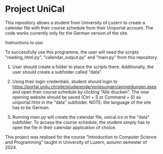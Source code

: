 # Project UniCal

This repository allows a student from University of Luzern to create a calendar file with their course schedule from their Uniportal account. The code works currently only for the German version of the site.

Instructions to use:

To successfully use this programme, the user will need the scripts "reading_html.py", "calendar_output.py" and "main.py" from this repository.

1. User should create a folder to place the scripts there. Additionally, the user should create a subfolder called "data". 

2. Using their login credentials, student should login to https://portal.unilu.ch/site/studierende/vorlesungen/anmeldungen.aspx and open their course schedule by clicking "Alle drucken". The now opening website should be saved (Ctrl + S or Command + S) as uniportal.html in the "data" subfolder. NOTE: the language of the site has to be German.

3. Running main.py will create the calendar file, unical.ics in the "data" subfolder. To access the course schedule, the student simply has to open the file in their calendar application of choice.

This project was realised for the course "Introduction to Computer Science and Programming" taught in University of Luzern, autumn semester of 2024. 
